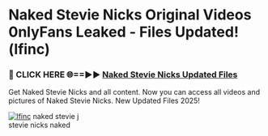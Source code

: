 # Naked Stevie Nicks Original Videos 0nlyFans Leaked - Files Updated! (lfinc)

<h3>🔴 CLICK HERE 🌐==►► <a href="https://tinyurl.com/yckcrads" rel="nofollow">Naked Stevie Nicks Updated Files</a></h3>

Get Naked Stevie Nicks and all content. Now you can access all videos and pictures of Naked Stevie Nicks. New Updated Files 2025!

[![lfinc](https://i.imgur.com/hpKpOFt.gif)](https://tinyurl.com/yckcrads)
naked stevie j<br>
stevie nicks naked